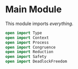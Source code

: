 # Main Module

This module imports *everything*.

```agda
open import Type
open import Context
open import Process
open import Congruence
open import Reduction
open import Safety
open import DeadlockFreedom
```
